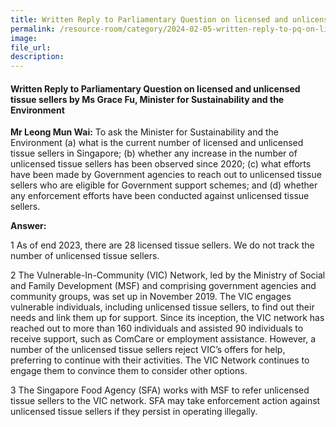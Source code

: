 ```yaml
---
title: Written Reply to Parliamentary Question on licensed and unlicensed tissue sellers by Ms Grace Fu, Minister for Sustainability and the Environment
permalink: /resource-room/category/2024-02-05-written-reply-to-pq-on-licensed-and-unlicensed-tissue-sellers/
image:
file_url:
description:
---
```

 
#### Written Reply to Parliamentary Question on licensed and unlicensed tissue sellers by Ms Grace Fu, Minister for Sustainability and the Environment

**Mr Leong Mun Wai:** To ask the Minister for Sustainability and the Environment (a) what is the current number of licensed and unlicensed tissue sellers in Singapore; (b) whether any increase in the number of unlicensed tissue sellers has been observed since 2020; (c) what efforts have been made by Government agencies to reach out to unlicensed tissue sellers who are eligible for Government support schemes; and (d) whether any enforcement efforts have been conducted against unlicensed tissue sellers.

**Answer:** 

1 As of end 2023, there are 28 licensed tissue sellers. We do not track the number of unlicensed tissue sellers.

2 The Vulnerable-In-Community (VIC) Network, led by the Ministry of Social and Family Development (MSF) and comprising government agencies and community groups, was set up in November 2019. The VIC engages vulnerable individuals, including unlicensed tissue sellers, to find out their needs and link them up for support. Since its inception, the VIC network has reached out to more than 160 individuals and assisted 90 individuals to receive support, such as ComCare or employment assistance. However, a number of the unlicensed tissue sellers reject VIC’s offers for help, preferring to continue with their activities. The VIC Network continues to engage them to convince them to consider other options.

3 The Singapore Food Agency (SFA) works with MSF to refer unlicensed tissue sellers to the VIC network. SFA may take enforcement action against unlicensed tissue sellers if they persist in operating illegally.
